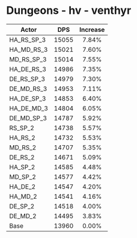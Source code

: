 # Dungeons - hv - venthyr
| Actor | DPS | Increase |
|---|:---:|:---:|
|HA_RS_SP_3|15055|7.84%|
|HA_MD_RS_3|15021|7.60%|
|MD_RS_SP_3|15014|7.55%|
|HA_DE_RS_3|14986|7.35%|
|DE_RS_SP_3|14979|7.30%|
|DE_MD_RS_3|14953|7.11%|
|HA_DE_SP_3|14853|6.40%|
|HA_DE_MD_3|14804|6.05%|
|DE_MD_SP_3|14787|5.92%|
|RS_SP_2|14738|5.57%|
|HA_RS_2|14732|5.53%|
|MD_RS_2|14707|5.35%|
|DE_RS_2|14671|5.09%|
|HA_SP_2|14585|4.48%|
|MD_SP_2|14577|4.42%|
|HA_DE_2|14547|4.20%|
|HA_MD_2|14541|4.16%|
|DE_SP_2|14518|4.00%|
|DE_MD_2|14495|3.83%|
|Base|13960|0.00%|
